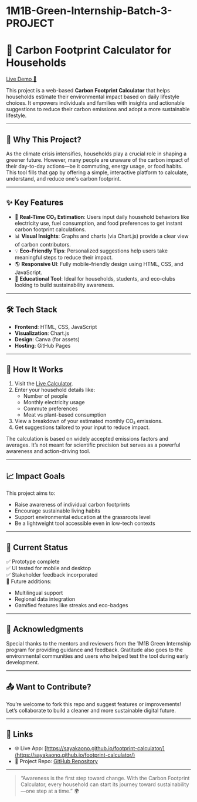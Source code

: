 # 1M1B-Green-Internship-Batch-3-PROJECT
# 🏡 Carbon Footprint Calculator for Households

[Live Demo 🚀](https://sayakaono.github.io/footprint-calculator/)

This project is a web-based **Carbon Footprint Calculator** that helps households estimate their environmental impact based on daily lifestyle choices. It empowers individuals and families with insights and actionable suggestions to reduce their carbon emissions and adopt a more sustainable lifestyle.

---

## 🌱 Why This Project?

As the climate crisis intensifies, households play a crucial role in shaping a greener future. However, many people are unaware of the carbon impact of their day-to-day actions—be it commuting, energy usage, or food habits. This tool fills that gap by offering a simple, interactive platform to calculate, understand, and reduce one's carbon footprint.

---

## ✨ Key Features

- 🔢 **Real-Time CO₂ Estimation**: Users input daily household behaviors like electricity use, fuel consumption, and food preferences to get instant carbon footprint calculations.
- 📊 **Visual Insights**: Graphs and charts (via Chart.js) provide a clear view of carbon contributors.
- 💡 **Eco-Friendly Tips**: Personalized suggestions help users take meaningful steps to reduce their impact.
- 🌎 **Responsive UI**: Fully mobile-friendly design using HTML, CSS, and JavaScript.
- 🧠 **Educational Tool**: Ideal for households, students, and eco-clubs looking to build sustainability awareness.

---

## 🛠️ Tech Stack

- **Frontend**: HTML, CSS, JavaScript
- **Visualization**: Chart.js
- **Design**: Canva (for assets)
- **Hosting**: GitHub Pages

---

## 🚧 How It Works

1. Visit the [Live Calculator](https://sayakaono.github.io/footprint-calculator/).
2. Enter your household details like:
   - Number of people
   - Monthly electricity usage
   - Commute preferences
   - Meat vs plant-based consumption
3. View a breakdown of your estimated monthly CO₂ emissions.
4. Get suggestions tailored to your input to reduce impact.

The calculation is based on widely accepted emissions factors and averages. It’s not meant for scientific precision but serves as a powerful awareness and action-driving tool.

---

## 📈 Impact Goals

This project aims to:
- Raise awareness of individual carbon footprints
- Encourage sustainable living habits
- Support environmental education at the grassroots level
- Be a lightweight tool accessible even in low-tech contexts

---

## 🧪 Current Status

✅ Prototype complete  
✅ UI tested for mobile and desktop  
✅ Stakeholder feedback incorporated  
🔄 Future additions:
- Multilingual support
- Regional data integration
- Gamified features like streaks and eco-badges

---

## 🙌 Acknowledgments

Special thanks to the mentors and reviewers from the 1M1B Green Internship program for providing guidance and feedback. Gratitude also goes to the environmental communities and users who helped test the tool during early development.

---

## 📤 Want to Contribute?

You’re welcome to fork this repo and suggest features or improvements! Let’s collaborate to build a cleaner and more sustainable digital future.

---

## 📎 Links

- 🌐 Live App: [https://sayakaono.github.io/footprint-calculator/](https://sayakaono.github.io/footprint-calculator/)
- 📁 Project Repo: [GitHub Repository](https://github.com/sayakaono/footprint-calculator)

---

> “Awareness is the first step toward change. With the Carbon Footprint Calculator, every household can start its journey toward sustainability—one step at a time.” 🌍
